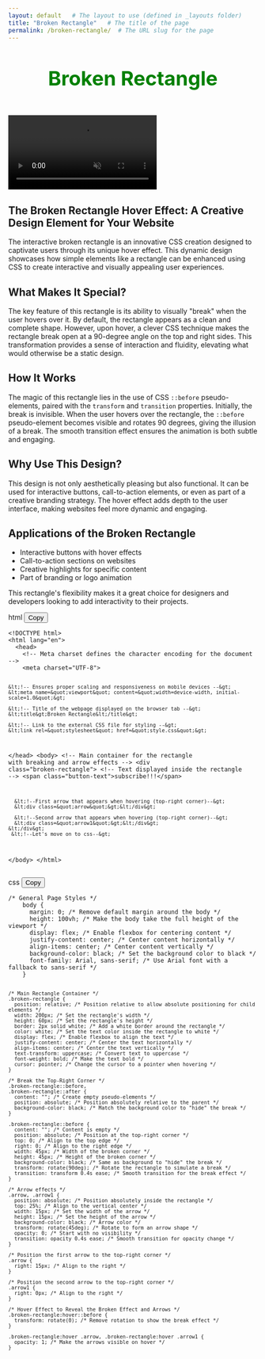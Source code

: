 ```yaml
---
layout: default   # The layout to use (defined in _layouts folder)
title: "Broken Rectangle"   # The title of the page
permalink: /broken-rectangle/  # The URL slug for the page
---
```



<div class="ads-wrapper">
  <div class="ad-box">
    <script type="text/javascript">
      atOptions = {
        'key': 'bca3e9c41fe8834381ea2437ab5011f5',
        'format': 'iframe',
        'height': 250,
        'width': 300,
        'params': {}
      };
    </script>
    <script type="text/javascript" src="//www.highperformanceformat.com/bca3e9c41fe8834381ea2437ab5011f5/invoke.js"></script>
  </div>
  
  <div class="ad-box">
    <script type="text/javascript">
      atOptions = {
        'key': 'bca3e9c41fe8834381ea2437ab5011f5',
        'format': 'iframe',
        'height': 250,
        'width': 300,
        'params': {}
      };
    </script>
    <script type="text/javascript" src="//www.highperformanceformat.com/bca3e9c41fe8834381ea2437ab5011f5/invoke.js"></script>
  </div>

  <div class="ad-box">
    <script type="text/javascript">
      atOptions = {
        'key': 'bca3e9c41fe8834381ea2437ab5011f5',
        'format': 'iframe',
        'height': 250,
        'width': 300,
        'params': {}
      };
    </script>
    <script type="text/javascript" src="//www.highperformanceformat.com/bca3e9c41fe8834381ea2437ab5011f5/invoke.js"></script>
  </div>
</div>

<div class="main-content">
  <article>
    <h1 style="text-align: center; margin: 50px 0; font-size: 2.5rem; color: green;">
      Broken Rectangle
    </h1>
    <div class="main-content">
      <div class="video-wrapper">
        <video class="video" src="\assets\images\broken-rectangle.mp4" autoplay loop muted class="post-video"></video>
      </div>
    </div>
  </article>
</div>

<section>
  <h2>The Broken Rectangle Hover Effect: A Creative Design Element for Your Website</h2>
  <p>
    The interactive broken rectangle is an innovative CSS creation designed to captivate users through its unique hover effect. This dynamic design showcases how simple elements like a rectangle can be enhanced using CSS to create interactive and visually appealing user experiences.
  </p>
</section>

<section>
  <h2>What Makes It Special?</h2>
  <p>
    The key feature of this rectangle is its ability to visually "break" when the user hovers over it. By default, the rectangle appears as a clean and complete shape. However, upon hover, a clever CSS technique makes the rectangle break open at a 90-degree angle on the top and right sides. This transformation provides a sense of interaction and fluidity, elevating what would otherwise be a static design.
  </p>
</section>

<section>
  <h2>How It Works</h2>
  <p>
    The magic of this rectangle lies in the use of CSS <code>::before</code> pseudo-elements, paired with the <code>transform</code> and <code>transition</code> properties. Initially, the break is invisible. When the user hovers over the rectangle, the <code>::before</code> pseudo-element becomes visible and rotates 90 degrees, giving the illusion of a break. The smooth transition effect ensures the animation is both subtle and engaging.
  </p>
</section>

<section>
  <h2>Why Use This Design?</h2>
  <p>
    This design is not only aesthetically pleasing but also functional. It can be used for interactive buttons, call-to-action elements, or even as part of a creative branding strategy. The hover effect adds depth to the user interface, making websites feel more dynamic and engaging.
  </p>
</section>

<section>
  <h2>Applications of the Broken Rectangle</h2>
  <ul>
    <li>Interactive buttons with hover effects</li>
    <li>Call-to-action sections on websites</li>
    <li>Creative highlights for specific content</li>
    <li>Part of branding or logo animation</li>
  </ul>
  <p>
    This rectangle's flexibility makes it a great choice for designers and developers looking to add interactivity to their projects.
  </p>
</section>

<div class="sidebar left">
  <div class="ad-box">
    <script type="text/javascript">
      atOptions = {
        'key': 'bca3e9c41fe8834381ea2437ab5011f5',
        'format': 'iframe',
        'height': 250,
        'width': 300,
        'params': {}
      };
    </script>
    <script type="text/javascript" src="//www.highperformanceformat.com/bca3e9c41fe8834381ea2437ab5011f5/invoke.js"></script>
  </div>
</div>

<div class="code-box">
  <div class="header">
    <span class="code-type">html</span>
    <button class="copy-btn" onclick="copyCode(this)">Copy</button>
  </div>
  <pre><code class="code language-html">&lt;!DOCTYPE html&gt;
&lt;html lang=&quot;en&quot;&gt;
  &lt;head&gt;
    &lt;!-- Meta charset defines the character encoding for the document --&gt;
    &lt;meta charset=&quot;UTF-8&quot;&gt;

    &lt;!-- Ensures proper scaling and responsiveness on mobile devices --&gt;
    &lt;meta name=&quot;viewport&quot; content=&quot;width=device-width, initial-scale=1.0&quot;&gt;

    &lt;!-- Title of the webpage displayed on the browser tab --&gt;
    &lt;title&gt;Broken Rectangle&lt;/title&gt;

    &lt;!-- Link to the external CSS file for styling --&gt;
    &lt;link rel=&quot;stylesheet&quot; href=&quot;style.css&quot;&gt;

  &lt;/head&gt;
  &lt;body&gt;
    &lt;!-- Main container for the rectangle with breaking and arrow effects --&gt;
    &lt;div class=&quot;broken-rectangle&quot;&gt;
      &lt;!-- Text displayed inside the rectangle --&gt;
      &lt;span class=&quot;button-text&quot;&gt;subscribe!!!&lt;/span&gt;

      &lt;!--First arrow that appears when hovering (top-right corner)--&gt;
      &lt;div class=&quot;arrow&quot;&gt;&lt;/div&gt;

      &lt;!--Second arrow that appears when hovering (top-right corner)--&gt;
      &lt;div class=&quot;arrow1&quot;&gt;&lt;/div&gt;
    &lt;/div&gt;
     &lt;!--Let's move on to css--&gt;
  &lt;/body&gt;
&lt;/html&gt;
  </code></pre>
</div>

<div class="code-box">
  <div class="header">
    <span class="code-type">css</span>
    <button class="copy-btn" onclick="copyCode(this)">Copy</button>
  </div>
  <pre><code class="code language-css">/* General Page Styles */
    body {
      margin: 0; /* Remove default margin around the body */
      height: 100vh; /* Make the body take the full height of the viewport */
      display: flex; /* Enable flexbox for centering content */
      justify-content: center; /* Center content horizontally */
      align-items: center; /* Center content vertically */
      background-color: black; /* Set the background color to black */
      font-family: Arial, sans-serif; /* Use Arial font with a fallback to sans-serif */
    }
    
    /* Main Rectangle Container */
    .broken-rectangle {
      position: relative; /* Position relative to allow absolute positioning for child elements */
      width: 200px; /* Set the rectangle's width */
      height: 60px; /* Set the rectangle's height */
      border: 2px solid white; /* Add a white border around the rectangle */
      color: white; /* Set the text color inside the rectangle to white */
      display: flex; /* Enable flexbox to align the text */
      justify-content: center; /* Center the text horizontally */
      align-items: center; /* Center the text vertically */
      text-transform: uppercase; /* Convert text to uppercase */
      font-weight: bold; /* Make the text bold */
      cursor: pointer; /* Change the cursor to a pointer when hovering */
    }
    
    /* Break the Top-Right Corner */
    .broken-rectangle::before,
    .broken-rectangle::after {
      content: ""; /* Create empty pseudo-elements */
      position: absolute; /* Position absolutely relative to the parent */
      background-color: black; /* Match the background color to "hide" the break */
    }
    
    .broken-rectangle::before {
      content: ""; /* Content is empty */
      position: absolute; /* Position at the top-right corner */
      top: 0; /* Align to the top edge */
      right: 0; /* Align to the right edge */
      width: 45px; /* Width of the broken corner */
      height: 45px; /* Height of the broken corner */
      background-color: black; /* Same as background to "hide" the break */
      transform: rotate(90deg); /* Rotate the rectangle to simulate a break */
      transition: transform 0.4s ease; /* Smooth transition for the break effect */
    }
    
    /* Arrow effects */
    .arrow, .arrow1 {
      position: absolute; /* Position absolutely inside the rectangle */
      top: 25%; /* Align to the vertical center */
      width: 15px; /* Set the width of the arrow */
      height: 15px; /* Set the height of the arrow */
      background-color: black; /* Arrow color */
      transform: rotate(45deg); /* Rotate to form an arrow shape */
      opacity: 0; /* Start with no visibility */
      transition: opacity 0.4s ease; /* Smooth transition for opacity change */
    }
    
    /* Position the first arrow to the top-right corner */
    .arrow {
      right: 15px; /* Align to the right */
    }
    
    /* Position the second arrow to the top-right corner */
    .arrow1 {
      right: 0px; /* Align to the right */
    }
    
    /* Hover Effect to Reveal the Broken Effect and Arrows */
    .broken-rectangle:hover::before {
      transform: rotate(0); /* Remove rotation to show the break effect */
    }
    
    .broken-rectangle:hover .arrow, .broken-rectangle:hover .arrow1 {
      opacity: 1; /* Make the arrows visible on hover */
    }
  </code></pre>
</div>
